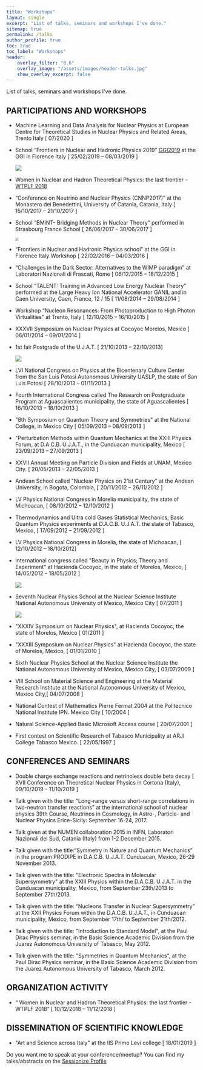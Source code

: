 ```yaml
---
title: "Workshops"
layout: single
excerpt: "List of talks, seminars and workshops I've done."
sitemap: true
permalink: /talks
author_profile: true
toc: true
toc_label: "Workshops"
header:
    overlay_filter: "0.6"
    overlay_image: "/assets/images/header-talks.jpg"
    show_overlay_excerpt: false
---
```


List of talks, seminars and workshops I've done.


## PARTICIPATIONS AND WORKSHOPS

* Machine Learning and Data Analysis for Nuclear Physics  at European Centre for Theoretical Studies in Nuclear Physics and Related Areas, Trento Italy [ 07/2020 ]

* School “Frontiers in Nuclear and Hadronic Physics 2019”  [GGI2019](https://agenda.infn.it/e/ggi2019) at the GGI in Florence Italy  [ 25/02/2019 – 08/03/2019 ]

  ![](https://github.com/ruslanmv/ruslanmv.github.io/raw/master/assets/images/ggi2019.jpg)

* Women in Nuclear and Hadron Theoretical Physics: the last frontier - [WTPLF 2018]( https://agenda.infn.it/e/WTPLF2018)

* “Conference on Neutrino and Nuclear Physics (CNNP2017)” at the Monastero dei Benedettini, University of Catania, Catania, Italy  [ 15/10/2017 – 21/10/2017 ]

* School “BMiNT- Bridging Methods in Nuclear Theory” performed in Strasbourg France School  [ 26/06/2017 – 30/06/2017 ]

  <img src="https://github.com/ruslanmv/ruslanmv.github.io/raw/master/assets/images/bmint.jpg" style="zoom:50%;" />

  


* “Frontiers in Nuclear and Hadronic Physics school” at the GGI in Florence Italy Workshop  [ 22/02/2016 – 04/03/2016 ]

* “Challenges in the Dark Sector: Alternatives to the WIMP paradigm” at Laboratori Nazionali di Frascati, Rome  [ 06/12/2015 – 18/12/2015 ]

* School “TALENT: Training in Advanced Low Energy Nuclear Theory” performed at the Large Heavy Ion National Accelerator GANIL and in Caen University, Caen, France, 12 / 15 [ 11/08/2014 – 29/08/2014 ]

* Workshop “Nucleon Resonances: From Photoproduction to High Photon Virtualities”  at Trento, Italy [ 12/10/2015 – 16/10/2015 ]

* XXXVII Symposium on Nuclear Physics  at Cocoyoc Morelos, Mexico  [ 06/01/2014 – 09/01/2014 ]

* 1st fair Postgrade of the U.J.A.T. [ 21/10/2013 – 22/10/2013]

  ![](https://github.com/ruslanmv/ruslanmv.github.io/blob/master/assets/images/ujat2013.jpg?raw=true)

  

* LVI National Congress on Physics at the Bicentenary Culture Center from the San Luis Potosi Autonomous University UASLP, the state of San Luis Potosi   [ 28/10/2013 – 01/11/2013 ]

* Fourth International Congress called The Research on Postgraduate Program  at Aguascalientes municipality, the state of Aguascalientes  [ 16/10/2013 – 18/10/2013 ]

* "8th Symposium on Quantum Theory and Symmetries" at the National College, in Mexico City  [ 05/09/2013 – 08/09/2013 ]

* "Perturbation Methods within Quantum Mechanics at the XXIII Physics Forum, at D.A.C.B. U.J.A.T., in the Cunduacan municipality, Mexico  [ 23/09/2013 – 27/09/2013 ]

* XXVII Annual Meeting on Particle Division and Fields  at UNAM, Mexico City.  [ 20/05/2013 – 22/05/2013 ]

* Andean School called "Nuclear Physics on 21st Century" at the Andean University, in Bogota, Colombia,  [ 20/11/2012 – 26/11/2012 ]

* LV Physics National Congress in Morelia municipality, the state of Michoacan,   [ 08/10/2012 – 12/10/2012 ]

* Thermodynamics and Ultra cold Gases Statistical Mechanics, Basic Quantum Physics experiments at D.A.C.B. U.J.A.T. the state of Tabasco, Mexico,  [ 17/09/2012 – 21/09/2012 ]

* LV Physics National Congress  in Morelia, the state of Michoacan,  [ 12/10/2012 – 18/10/2012]

* International congress called "Beauty in Physics; Theory and Experiment"  at Hacienda Cocoyoc, in the state of Morelos, Mexico, [ 14/05/2012 – 18/05/2012 ]

  ![](https://github.com/ruslanmv/ruslanmv.github.io/blob/master/assets/images/cocoyoc2012.jpg?raw=true)






* Seventh Nuclear Physics School at the Nuclear Science Institute National Autonomous University of Mexico, Mexico City   [ 07/2011 ]

  ![](https://github.com/ruslanmv/ruslanmv.github.io/blob/master/assets/images/fisica2014.jpg?raw=true)

  

* "XXXIV Symposium on Nuclear Physics", at Hacienda Cocoyoc, the state of Morelos, Mexico  [ 01/2011 ]

* "XXXIII Symposium on Nuclear Physics" at Hacienda Cocoyoc, the state of Morelos, Mexico,  [ 01/01/2010 ]

* Sixth Nuclear Physics School at the Nuclear Science Institute the National Autonomous University of Mexico, Mexico City,  [ 03/07/2009 ]

* VIII School on Material Science and Engineering at the Material Research Institute  at the National Autonomous University of Mexico, Mexico City,[ 04/07/2008 ]

* National Contest of Mathematics Pierre Fermat 2004 at the Politecnico National Institute IPN. Mexico City   [ 10/2004 ]

* Natural Science-Applied Basic Microsoft Access course [ 20/07/2001 ]

* First contest on Scientific Research of Tabasco Municipality  at ARJI College Tabasco Mexico.  [ 22/05/1997 ]



## CONFERENCES AND SEMINARS

* Double charge exchange reactions and netrinoless double beta decay [ XVII Conference on Theoretical Nuclear Physics in Cortona (Italy), 09/10/2019 – 11/10/2019 ]

* Talk given with the title: “Long-range versus short-range correlations in two-neutron transfer reactions” at the international school of nuclear physics 39th Course, Neutrinos in Cosmology, in Astro-, Particle- and Nuclear Physics Erice-Sicily: September 16-24, 2017.
* Talk given at the NUMEN collaboration 2015 in INFN, Laboratori Nazionali del Sud, Catania (Italy) from 1-2 December 2015.
* Talk given with the title:“Symmetry in Nature and Quantum Mechanics” in the program PRODIPE in D.A.C.B. U.J.A.T. Cunduacan, Mexico, 26-29 November 2013.
*  Talk given with the title: "Electronic Spectra in Molecular Supersymmetry" at the XXIII Physics within the D.A.C.B. U.J.A.T. in the Cunduacan municipality, Mexico, from September 23th/2013 to September 27th/2013.
* Talk given with the title: “Nucleons Transfer in Nuclear Supersymmetry” at the XXII Physics Forum within the D.A.C.B. U.J.A.T., in Cunduacan municipality, Mexico, from September 17th/ to September 21th/2012.
* Talk given with the title: "Introduction to Standard Model", at the Paul Dirac Physics seminar, in the Basic Science Academic Division from the Juarez Autonomous University of Tabasco, May 2012.
* Talk given with the title: "Symmetries in Quantum Mechanics", at the Paul Dirac Physics seminar, in the Basic Science Academic Division from the Juarez Autonomous University of Tabasco, March 2012.

## ORGANIZATION ACTIVITY

* “ Women in Nuclear and Hadron Theoretical Physics: the last frontier -WTPLF 2018” [ 10/12/2018 – 11/12/2018 ]

## DISSEMINATION OF SCIENTIFIC KNOWLEDGE

* "Art and Science across Italy" at the IIS Primo Levi college [ 18/01/2019 ]









Do you want me to speak at your conference/meetup? You can find my talks/abstracts on the [Sessionize Profile](https://sessionize.com/ruslanmv/)
